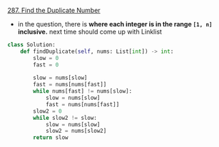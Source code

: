 [287. Find the Duplicate Number](https://leetcode.com/problems/find-the-duplicate-number/)

+ in the question, there is **where each integer is in the range `[1, n]` inclusive.** next time should come up with Linklist

```py
class Solution:
    def findDuplicate(self, nums: List[int]) -> int:
        slow = 0
        fast = 0
        
        slow = nums[slow]
        fast = nums[nums[fast]]
        while nums[fast] != nums[slow]:
            slow = nums[slow]
            fast = nums[nums[fast]]
        slow2 = 0
        while slow2 != slow:
            slow = nums[slow]
            slow2 = nums[slow2]
        return slow
```

